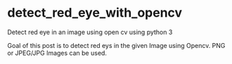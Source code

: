 # detect_red_eye_with_opencv
Detect red eye in an image using open cv using python 3

Goal of this post is to detect red eys in the given Image using Opencv.
PNG or JPEG/JPG Images can be used.
